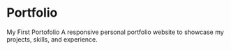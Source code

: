 # Portfolio
My First Portofolio
A responsive personal portfolio website to showcase my projects, skills, and experience.
